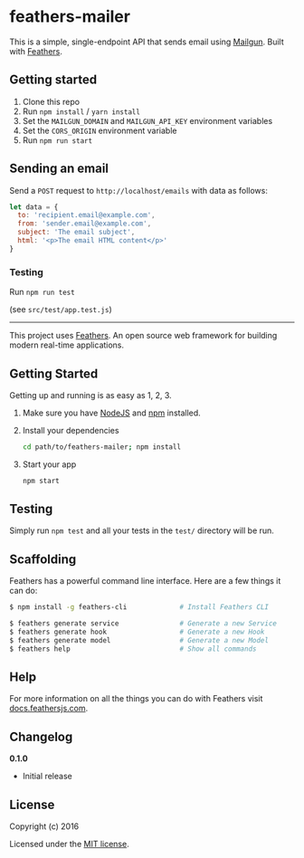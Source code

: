 # feathers-mailer

This is a simple, single-endpoint API that sends email using [Mailgun](https://www.mailgun.com). Built with [Feathers](http://feathersjs.com).

## Getting started

  1. Clone this repo
  2. Run `npm install` / `yarn install`
  3. Set the `MAILGUN_DOMAIN` and `MAILGUN_API_KEY` environment variables
  4. Set the `CORS_ORIGIN` environment variable
  5. Run `npm run start`

## Sending an email

Send a `POST` request to `http://localhost/emails` with data as follows:

```js
let data = {
  to: 'recipient.email@example.com',
  from: 'sender.email@example.com',
  subject: 'The email subject',
  html: '<p>The email HTML content</p>'
}
```

### Testing

Run `npm run test`

(see `src/test/app.test.js`)

---

This project uses [Feathers](http://feathersjs.com). An open source web framework for building modern real-time applications.

## Getting Started

Getting up and running is as easy as 1, 2, 3.

1. Make sure you have [NodeJS](https://nodejs.org/) and [npm](https://www.npmjs.com/) installed.
2. Install your dependencies

    ```bash
    cd path/to/feathers-mailer; npm install
    ```

3. Start your app

    ```bash
    npm start
    ```

## Testing

Simply run `npm test` and all your tests in the `test/` directory will be run.

## Scaffolding

Feathers has a powerful command line interface. Here are a few things it can do:

```bash
$ npm install -g feathers-cli             # Install Feathers CLI

$ feathers generate service               # Generate a new Service
$ feathers generate hook                  # Generate a new Hook
$ feathers generate model                 # Generate a new Model
$ feathers help                           # Show all commands
```

## Help

For more information on all the things you can do with Feathers visit [docs.feathersjs.com](http://docs.feathersjs.com).

## Changelog

__0.1.0__

- Initial release

## License

Copyright (c) 2016

Licensed under the [MIT license](LICENSE).
